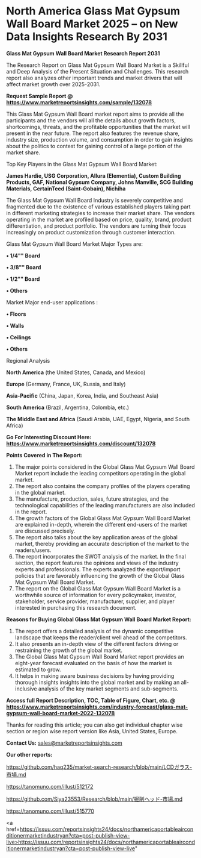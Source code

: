 # North America Glass Mat Gypsum Wall Board Market 2025 – on New Data Insights Research By 2031

<strong>Glass Mat Gypsum Wall Board Market Research Report 2031</strong>

The Research Report on Glass Mat Gypsum Wall Board Market is a Skillful and Deep Analysis of the Present Situation and Challenges. This research report also analyzes other important trends and market drivers that will affect market growth over 2025-2031.

<strong>Request Sample Report @ <a href=https://www.marketreportsinsights.com/sample/132078>https://www.marketreportsinsights.com/sample/132078</a></strong>

This Glass Mat Gypsum Wall Board market report aims to provide all the participants and the vendors will all the details about growth factors, shortcomings, threats, and the profitable opportunities that the market will present in the near future. The report also features the revenue share, industry size, production volume, and consumption in order to gain insights about the politics to contest for gaining control of a large portion of the market share.

Top Key Players in the Glass Mat Gypsum Wall Board Market:

<strong>James Hardie, USG Corporation, Allura (Elementia), Custom Building Products, GAF, National Gypsum Company, Johns Manville, SCG Building Materials, CertainTeed (Saint-Gobain), Nichiha</strong>

The Glass Mat Gypsum Wall Board Industry is severely competitive and fragmented due to the existence of various established players taking part in different marketing strategies to increase their market share. The vendors operating in the market are profiled based on price, quality, brand, product differentiation, and product portfolio. The vendors are turning their focus increasingly on product customization through customer interaction.

Glass Mat Gypsum Wall Board Market Major Types are:

<strong>• 1/4"" Board

• 3/8"" Board

• 1/2"" Board

• Others</strong>

Market Major end-user applications :

<strong>• Floors

• Walls

• Ceilings

• Others</strong>

Regional Analysis

</u><strong><b>North America</b></strong> (the United States, Canada, and Mexico)

<strong><b>Europe </b></strong>(Germany, France, UK, Russia, and Italy)

<strong><b>Asia-Pacific</b></strong> (China, Japan, Korea, India, and Southeast Asia)

<strong><b>South America</b></strong> (Brazil, Argentina, Colombia, etc.)

<strong><b>The Middle East and Africa</b></strong> (Saudi Arabia, UAE, Egypt, Nigeria, and South Africa)

<strong>Go For Interesting Discount Here: <a href=https://www.marketreportsinsights.com/discount/132078>https://www.marketreportsinsights.com/discount/132078</a></strong>

<strong>Points Covered in The Report:</strong>
<ol>
  <li>The major points considered in the Global Glass Mat Gypsum Wall Board Market report include the leading competitors operating in the global market.</li>
  <li>The report also contains the company profiles of the players operating in the global market.</li>
  <li>The manufacture, production, sales, future strategies, and the technological capabilities of the leading manufacturers are also included in the report.</li>
  <li>The growth factors of the Global Glass Mat Gypsum Wall Board Market are explained in-depth, wherein the different end-users of the market are discussed precisely.</li>
  <li>The report also talks about the key application areas of the global market, thereby providing an accurate description of the market to the readers/users.</li>
  <li>The report incorporates the SWOT analysis of the market. In the final section, the report features the opinions and views of the industry experts and professionals. The experts analyzed the export/import policies that are favorably influencing the growth of the Global Glass Mat Gypsum Wall Board Market.</li>
  <li>The report on the Global Glass Mat Gypsum Wall Board Market is a worthwhile source of information for every policymaker, investor, stakeholder, service provider, manufacturer, supplier, and player interested in purchasing this research document.</li>
</ol>
<strong>Reasons for Buying Global Glass Mat Gypsum Wall Board Market Report:</strong>

<ol>
  <li>The report offers a detailed analysis of the dynamic competitive landscape that keeps the reader/client well ahead of the competitors.</li>
  <li>It also presents an in-depth view of the different factors driving or restraining the growth of the global market.</li>
  <li>The Global Glass Mat Gypsum Wall Board Market report provides an eight-year forecast evaluated on the basis of how the market is estimated to grow.</li>
  <li>It helps in making aware business decisions by having providing thorough insights insights into the global market and by making an all-inclusive analysis of the key market segments and sub-segments.</li>
</ol>
<strong>Access full Report Description, TOC, Table of Figure, Chart, etc. @ <a href=https://www.marketreportsinsights.com/industry-forecast/glass-mat-gypsum-wall-board-market-2022-132078>https://www.marketreportsinsights.com/industry-forecast/glass-mat-gypsum-wall-board-market-2022-132078</a></strong>


Thanks for reading this article; you can also get individual chapter wise section or region wise report version like Asia, United States, Europe.

<strong>Contact Us:</strong>
sales@marketreportsinsights.com

<strong>Our other reports:</strong>

<a href=https://github.com/haq235/market-search-research/blob/main/LCDガラス-市場.md>https://github.com/haq235/market-search-research/blob/main/LCDガラス-市場.md</a>

<a href=https://tanomuno.com/illust/512172>https://tanomuno.com/illust/512172</a>

<a href=https://github.com/Siya23553/Research/blob/main/掘削ヘッド-市場.md>https://github.com/Siya23553/Research/blob/main/掘削ヘッド-市場.md</a>

<a href=https://tanomuno.com/illust/515770>https://tanomuno.com/illust/515770</a>

<a href=https://issuu.com/reportsinsights24/docs/northamericaportableairconditionermarketindustryan?cta=post-publish-view-live>https://issuu.com/reportsinsights24/docs/northamericaportableairconditionermarketindustryan?cta=post-publish-view-live</a>"
